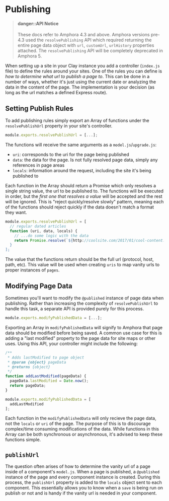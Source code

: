 # Publishing

> #### danger::API Notice
> These docs refer to Amphora 4.3 and above. Amphora versions pre-4.3 used the `resolvePublishing` API which required returning the entire page data object with `url`, `customUrl`, `urlHistory` properties attached. The `resolvePublishing` API will be completely deprecated in Amphora 5.

When setting up a site in your Clay instance you add a controller (`index.js` file) to define the rules around your sites. One of the rules you can define is _how to determine what url to publish a page to_. This can be done in a number of ways, whether it's just using the current date or analyzing the data in the content of the page. The implementation is your decision (as long as the url matches a defined Express route).

## Setting Publish Rules

To add publishing rules simply export an Array of functions under the `resolvePublishUrl` property in your site's controller.

```javascript
module.exports.resolvePublishUrl = [...];
```

The functions will receive the same arguments as a `model.js`/`upgrade.js`:

- `uri`: corresponds to the uri for the page being published
- `data`: the data for the page. Is not fully resolved page data, simply any references in page areas
- `locals`: information around the request, including the site it's being published to

Each function in the Array should return a Promise which only resolves a single string value, the url to be published to. The functions will be executed in order, but the _first one that resolves a value_ will be accepted and the rest will be ignored. This is "reject quickly/resolve slowly" pattern, meaning each of the functions should reject quickly if the data doesn't match a format they want.

```javascript
module.exports.resolvePublishUrl = [
  // regular dated articles
  function (uri, data, locals) {
    // ...do some logic with the data
    return Promise.resolve(`${http://coolsite.com/2017/01/cool-content.html}`);
  }
];
```

The value that the functions return should be the full url (protocol, host, path, etc). This value will be used when creating `uris` to map vanity urls to proper instances of `pages`.

## Modifying Page Data

Sometimes you'll want to modify the `@published` instance of page data when publishing. Rather than increasing the complexity of `resolvePublishUrl` to handle this task, a separate API is provided purely for this process.

```javascript
module.exports.modifyPublishedData = [...];
```

Exporting an Array in `modifyPublishedData` will signify to Amphora that page data should be modified before being saved. A common use case for this is adding a "last modified" property to the page data for site maps or other uses. Using this API, your controller might include the following:

```javascript
/**
 * Adds lastModified to page object
 * @param {object} pageData
 * @returns {object}
 */
function addLastModified(pageData) {
  pageData.lastModified = Date.now();
  return pageData;
}

module.exports.modifyPublishedData = [
  addLastModified
];
```

Each function in the `modifyPublishedData` will only recieve the page data, not the `locals` or `uri` of the page. The purpose of this is to discourage complex/time consuming modifications of the data. While functions in this Array can be both synchronous or asynchronous, it's advised to keep these functions simple.

## `publishUrl`

The question often arises of how to determine the vanity url of a page inside of a component's `model.js`. When a page is published, a `@published` instance of the page and every component instance is created. During this process, the `publishUrl` property is added to the `locals` object sent to each component. This essentially allows you to know when a `save` is being run on publish or not and is handy if the vanity url is needed in your component.  

